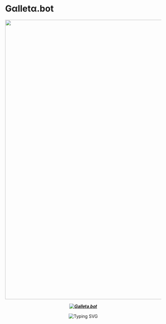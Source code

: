 # Gαlletα.bot 

<p align="center">
<img src="https://github.com/DiamondBot01/Galleta-bot/assets/143433583/071cfc6c-4c2c-4a76-a947-339ed590da8c" width="900"/> 
</p>
<p align="center">
<a href="#"><img title="𝑮𝒂𝒍𝒍𝒆𝒕𝒂.𝒃𝒐𝒕" src="https://img.shields.io/badge/𝑮𝒂𝒍𝒍𝒆𝒕𝒂.𝒃𝒐𝒕 🍪 | 🦭-black?colorA=%23ff0000&colorB=%23000000&style=for-the-badge"></a>
</p>
<div align="center">
    <img
            src="https://readme-typing-svg.herokuapp.com?font=ShadowsIntoLightsize=50&duration=5500&color=fc7b03&background=FF673200&center=true&vCenter=true&lines=Welcome,+A+Galleta-bot;Welcome+to+my+GitHub"
                                    alt="Typing SVG"
      />
          </a>
                      </p>
  </div>
